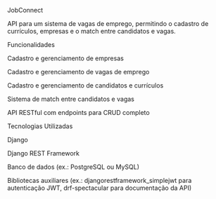 JobConnect

API para um sistema de vagas de emprego, permitindo o cadastro de currículos, empresas e o match entre candidatos e vagas.

Funcionalidades

Cadastro e gerenciamento de empresas

Cadastro e gerenciamento de vagas de emprego

Cadastro e gerenciamento de candidatos e currículos

Sistema de match entre candidatos e vagas

API RESTful com endpoints para CRUD completo

Tecnologias Utilizadas

Django

Django REST Framework

Banco de dados (ex.: PostgreSQL ou MySQL)

Bibliotecas auxiliares (ex.: djangorestframework_simplejwt para autenticação JWT, drf-spectacular para documentação da API)
